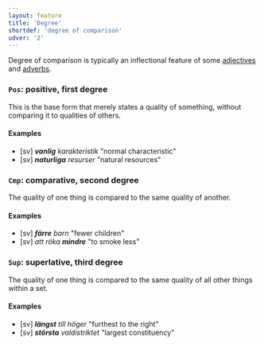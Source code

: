 ```yaml
---
layout: feature
title: 'Degree'
shortdef: 'degree of comparison'
udver: '2'
---
```


Degree of comparison is typically an inflectional feature of some [adjectives](sv-pos/ADJ) and [adverbs](sv-pos/ADV).

### <a name="Pos">`Pos`</a>: positive, first degree

This is the base form that merely states a quality of something, without
comparing it to qualities of others.

#### Examples

* [sv] _<b>vanlig</b> karakteristik_ "normal characteristic"
* [sv] _<b>naturliga</b> resurser_ "natural resources"

### <a name="Cmp">`Cmp`</a>: comparative, second degree

The quality of one thing is compared to the same quality of another.

#### Examples

* [sv] _<b>färre</b> barn_ "fewer children"
* [sv] _att röka <b>mindre</b>_ "to smoke less"

### <a name="Sup">`Sup`</a>: superlative, third degree

The quality of one thing is compared to the same quality of all other
things within a set.

#### Examples

* [sv] _<b>längst</b> till höger_ "furthest to the right"
* [sv] _<b>största</b> valdistriktet_ "largest constituency"
<!-- Interlanguage links updated Po 6. listopadu 2023, 21:41:41 CET -->
